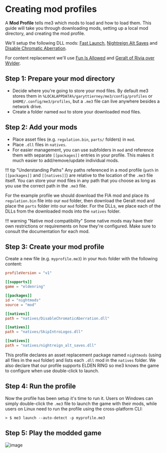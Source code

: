 # Creating mod profiles

A **Mod Profile** tells me3 which mods to load and how to load them. This guide will take you through downloading mods, setting up a local mod directory, and creating the mod profile.

We'll setup the following DLL mods: [Fast Launch](https://www.nexusmods.com/eldenringnightreign/mods/30), [Nightreign Alt Saves](https://www.nexusmods.com/eldenringnightreign/mods/4) and [Disable Chromatic Aberration](https://www.nexusmods.com/eldenringnightreign/mods/67).

For content replacement we'll use [Fun Is Allowed](https://www.nexusmods.com/eldenringnightreign/mods/49) and [Geralt of Rivia over Wylder](https://www.nexusmods.com/eldenringnightreign/mods/63).

## Step 1: Prepare your mod directory

- Decide where you're going to store your mod files. By default me3 stores them in `%LOCALAPPDATA%/garyttierney/me3/config/profiles` or `$HOME/.config/me3/profiles`, but a `.me3` file can live anywhere besides a network drive.
- Create a folder named `mod` to store your downloaded mod files.

## Step 2: Add your mods

- Place asset files (e.g. `regulation.bin`, `parts/` folders) in `mod`.
- Place `.dll` files in `natives`.
- For easier management, you can use subfolders in `mod` and reference them with separate `[[packages]]` entries in your profile. This makes it much easier to add/remove/update individual mods.

!!! tip "Understanding Paths"
    Any paths referenced in a mod profile (`path` in `[[packages]]` and `[[natives]]`) are relative to the location of the `.me3` file itself.
    You can store your mod files in any path that you choose as long as you use the correct path in the `.me3` file.

For the example profile we should download the FIA mod and place its `regulation.bin` file into our `mod` folder, then download the Geralt mod and place the `parts` folder into our `mod` folder. For the DLLs, we place each of the DLLs from the downloaded mods into the `natives` folder.

!!! warning "Native mod compatibility"
    Some native mods may have their own restrictions or requirements on how they're configured. Make sure to consult the documentation for each mod.

## Step 3: Create your mod profile

Create a new file (e.g. `myprofile.me3`) in your `Mods` folder with the following content:

```toml
profileVersion = "v1"

[[supports]]
game = "eldenring"

[[packages]]
id = "nightmods"
source = "mod"

[[natives]]
path = "natives/DisableChromaticAberration.dll"

[[natives]]
path = "natives/SkipIntroLogos.dll"

[[natives]]
path = "natives/nightreign_alt_saves.dll"
```

This profile declares an asset replacement package named `nightmods` (using all files in the `mod` folder) and lists each `.dll` mod in the `natives` folder. We also declare that our profile supports ELDEN RING so me3 knows the game to configure when use double-click to launch.


## Step 4: Run the profile

Now the profile has been setup it's time to run it. Users on Windows can simply double-click the `.me3` file to launch the game with their mods, while users on Linux need to run the profile using the cross-platform CLI:

```shell
> $ me3 launch --auto-detect -p myprofile.me3
```

## Step 5: Play the modded game

![image](https://github.com/user-attachments/assets/9da0bf73-695d-4f0b-af83-2c88e6328fd3)
